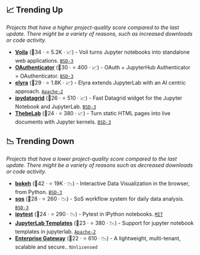 ## 📈 Trending Up

_Projects that have a higher project-quality score compared to the last update. There might be a variety of reasons, such as increased downloads or code activity._

- <b><a href="https://github.com/voila-dashboards/voila">Voila</a></b> (🥇34 ·  ⭐ 5.2K · 📈) - Voil turns Jupyter notebooks into standalone web applications. <code><a href="http://bit.ly/3aKzpTv">BSD-3</a></code>
- <b><a href="https://github.com/jupyterhub/oauthenticator">OAuthenticator</a></b> (🥇30 ·  ⭐ 400 · 📈) - OAuth + JupyterHub Authenticator = OAuthenticator. <code><a href="http://bit.ly/3aKzpTv">BSD-3</a></code>
- <b><a href="https://github.com/elyra-ai/elyra">elyra</a></b> (🥇29 ·  ⭐ 1.8K · 📈) - Elyra extends JupyterLab with an AI centric approach. <code><a href="http://bit.ly/3nYMfla">Apache-2</a></code>
- <b><a href="https://github.com/bloomberg/ipydatagrid">ipydatagrid</a></b> (🥈26 ·  ⭐ 510 · 📈) - Fast Datagrid widget for the Jupyter Notebook and JupyterLab. <code><a href="http://bit.ly/3aKzpTv">BSD-3</a></code>
- <b><a href="https://github.com/executablebooks/thebe">ThebeLab</a></b> (🥉24 ·  ⭐ 380 · 📈) - Turn static HTML pages into live documents with Jupyter kernels. <code><a href="http://bit.ly/3aKzpTv">BSD-3</a></code>

## 📉 Trending Down

_Projects that have a lower project-quality score compared to the last update. There might be a variety of reasons such as decreased downloads or code activity._

- <b><a href="https://github.com/bokeh/bokeh">bokeh</a></b> (🥇42 ·  ⭐ 19K · 📉) - Interactive Data Visualization in the browser, from Python. <code><a href="http://bit.ly/3aKzpTv">BSD-3</a></code>
- <b><a href="https://github.com/vatlab/sos">sos</a></b> (🥈28 ·  ⭐ 260 · 📉) - SoS workflow system for daily data analysis. <code><a href="http://bit.ly/3aKzpTv">BSD-3</a></code>
- <b><a href="https://github.com/chmp/ipytest">ipytest</a></b> (🥉24 ·  ⭐ 290 · 📉) - Pytest in IPython notebooks. <code><a href="http://bit.ly/34MBwT8">MIT</a></code>
- <b><a href="https://github.com/finos/jupyterlab_templates">JupyterLab Templates</a></b> (🥈23 ·  ⭐ 380 · 📉) - Support for jupyter notebook templates in jupyterlab. <code><a href="http://bit.ly/3nYMfla">Apache-2</a></code>
- <b><a href="https://github.com/jupyter-server/enterprise_gateway">Enterprise Gateway</a></b> (🥈22 ·  ⭐ 610 · 📉) - A lightweight, multi-tenant, scalable and secure.. <code>❗Unlicensed</code>

